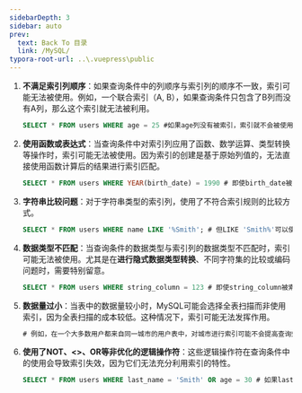 ```yaml
---
sidebarDepth: 3
sidebar: auto
prev:
  text: Back To 目录
  link: /MySQL/
typora-root-url: ..\.vuepress\public
---
```






1. **不满足索引列顺序**：如果查询条件中的列顺序与索引列的顺序不一致，索引可能无法被使用。例如，一个联合索引（A, B），如果查询条件只包含了B列而没有A列，那么这个索引就无法被利用。

   ```sql
   SELECT * FROM users WHERE age = 25 #如果age列没有被索引，索引就不会被使用。
   ```

   

2. **使用函数或表达式**：当查询条件中对索引列应用了函数、数学运算、类型转换等操作时，索引可能无法被使用。因为索引的创建是基于原始列值的，无法直接使用函数计算后的结果进行索引匹配。

   ```sql
   SELECT * FROM users WHERE YEAR(birth_date) = 1990 # 即使birth_date被索引，使用YEAR()函数也会使索引失效。
   ```

3. **字符串比较问题**：对于字符串类型的索引列，使用了不符合索引规则的比较方式。

   ```sql
   SELECT * FROM users WHERE name LIKE '%Smith'; # 但LIKE 'Smith%'可以使用索引。
   ```

   

4. **数据类型不匹配**：当查询条件的数据类型与索引列的数据类型不匹配时，索引可能无法被使用。尤其是在**进行隐式数据类型转换**、不同字符集的比较或编码问题时，需要特别留意。

   ```sql
   SELECT * FROM users WHERE string_column = 123 # 即使string_column被索引，但由于隐式将数字转换为字符串，索引可能失效
   ```

   

5. **数据量过小**：当表中的数据量较小时，MySQL可能会选择全表扫描而非使用索引，因为全表扫描的成本较低。这种情况下，索引可能无法发挥作用。

   ```sql
   # 例如，在一个大多数用户都来自同一城市的用户表中，对城市进行索引可能不会提高查询效率
   ```

   

6. **使用了NOT、<>、OR等非优化的逻辑操作符**：这些逻辑操作符在查询条件中的使用会导致索引失效，因为它们无法充分利用索引的特性。

   ```sql
   SELECT * FROM users WHERE last_name = 'Smith' OR age = 30 # 如果last_name被索引而age没有，整个索引可能不会被使用。
   ```

   